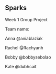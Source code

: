 ## Sparks
Week 1 Group Project


Team name:


Anna @aniablaziak

Rachel @Rachyanh

Bobby @bobbysebolao

Kate @dubhcait



